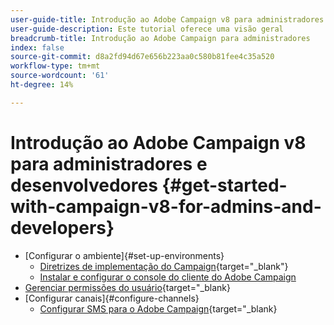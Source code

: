 ```yaml
---
user-guide-title: Introdução ao Adobe Campaign v8 para administradores e desenvolvedores.
user-guide-description: Este tutorial oferece uma visão geral
breadcrumb-title: Introdução ao Adobe Campaign para administradores
index: false
source-git-commit: d8a2fd94d67e656b223aa0c580b81fee4c35a520
workflow-type: tm+mt
source-wordcount: '61'
ht-degree: 14%

---
```



# Introdução ao Adobe Campaign v8 para administradores e desenvolvedores {#get-started-with-campaign-v8-for-admins-and-developers}

+ [Configurar o ambiente]{#set-up-environments}
   + [Diretrizes de implementação do Campaign](https://experienceleague.adobe.com/en/docs/campaign/campaign-v8/config/implement/implement){target="_blank"}
   + [Instalar e configurar o console do cliente do Adobe Campaign](/help/tutorial-acs-acc-admin/install-the-client-console.md)
+ [Gerenciar permissões do usuário](https://experienceleague.adobe.com/en/docs/campaign/campaign-v8/admin/permissions/manage-permissions){target="_blank}
+ [Configurar canais]{#configure-channels}
   + [Configurar SMS para o Adobe Campaign](https://experienceleague.adobe.com/en/docs/campaign-learn/set-up-sms-for-adobe-campaign/overview){target="_blank}
